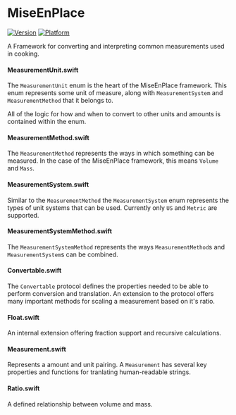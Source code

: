 # MiseEnPlace
[![Version](https://img.shields.io/cocoapods/v/MiseEnPlace.svg?style=flat)](http://cocoadocs.org/docsets/MiseEnPlace)
[![Platform](https://img.shields.io/cocoapods/p/MiseEnPlace.svg?style=flat)](http://cocoadocs.org/docsets/MiseEnPlace)

A Framework for converting and interpreting common measurements used in cooking.

#### MeasurementUnit.swift

The `MeasurementUnit` enum is the heart of the MiseEnPlace framework. This enum represents some unit of measure, along with `MeasurementSystem` and `MeasurementMethod` that it belongs to.

All of the logic for how and when to convert to other units and amounts is contained within the enum.

#### MeasurementMethod.swift

The `MeasurementMethod` represents the ways in which something can be measured. In the case of the MiseEnPlace framework, this means `Volume` and `Mass`.

#### MeasurementSystem.swift

Similar to the `MeasurementMethod` the `MeasurementSystem` enum represents the types of unit systems that can be used. Currently only `US` and `Metric` are supported.

#### MeasurementSystemMethod.swift

The `MeasurementSystemMethod` represents the ways `MeasurementMethod`s and `MeasurementSystem`s can be combined.

#### Convertable.swift

The `Convertable` protocol defines the properties needed to be able to perform conversion and translation.
An extension to the protocol offers many important methods for scaling a measurement based on it's ratio.

#### Float.swift

An internal extension offering fraction support and recursive calculations.

#### Measurement.swift

Represents a amount and unit pairing. A `Measurement` has several key properties and functions for tranlating human-readable strings.

#### Ratio.swift

A defined relationship between volume and mass.
